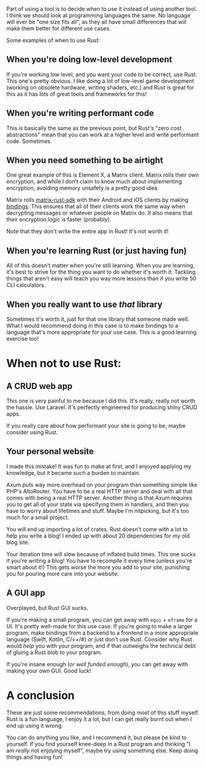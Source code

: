 Part of using a tool is to decide when to use it instead of using another tool.
I think we should look at programming languages the same. No language will ever be "one size fits all",
as they all have small differences that will make them better for different use cases.

Some examples of when to use Rust:

## When you're doing low-level development

If you're working low level, and you want your code to be correct, use Rust.
This one's pretty obvious. I like doing a lot of low-level game development (working on obsolete hardware, writing shaders, etc.) and Rust is great for this as it has lots of great tools and frameworks for this!

## When you're writing performant code

This is basically the same as the previous point, but Rust's "zero cost abstractions" mean that you can work at a 
higher level and write performant code. Sometimes.

## When you need something to be airtight

One great example of this is Element X, a Matrix client. 
Matrix rolls their own encryption, and while I don't claim to know much about implementing encryption, 
avoiding memory unsafety is a pretty good idea.

Matrix rolls [matrix-rust-sdk](https://github.com/matrix-org/matrix-rust-sdk) with their Android and iOS clients 
by making [bindings](https://github.com/matrix-org/matrix-rust-sdk/tree/main/bindings). This ensures that all of 
their clients work the same way when decrypting messages or whatever people on Matrix do.
It also means that their encryption logic is faster (probably).

Note that they don't write the entire app in Rust! It's not worth it!


## When you're learning Rust (or just having fun)

All of this doesn't matter when you're still learning. When you are learning, it's best to strive for the thing 
you want to do whether it's worth it. Tackling things that aren't easy will teach you way more
lessons than if you write 50 CLI calculators.

## When you really want to use *that* library

Sometimes it's worth it, just for that one library that someone made well.
What I would recommend doing in this case is to make bindings to a language that's more appropriate for your use case. 
This is a good learning exercise too!

# When not to use Rust:

## A CRUD web app
This one is very painful to me because I did this. It's really, really not worth the hassle. 
Use Laravel. It's perfectly engineered for producing shiny CRUD apps.

If you really care about how performant your site is going to be, maybe consider using Rust.

## Your personal website

I made this mistake! It was fun to make at first, and I enjoyed applying my knowledge, but it became such a burden
to maintain.

Axum puts way more overhead on your program than something simple like PHP's AltoRouter. 
You have to be a real HTTP server and deal with all that comes with being a real HTTP server.
Another thing is that Axum requires you to get all of your state via specifying them in handlers,
and then you have to worry about lifetimes and stuff. Maybe I'm nitpicking, but it's too much for a small project.

You will end up importing a lot of crates.
Rust doesn't come with a lot to help you write a blog!
I ended up with about 20 dependencies for my old blog site.



Your iteration time will slow because of inflated build times.
This one sucks if you're writing a blog!
You have to recompile it every time (unless you're smart about it!)
This gets worse the more you add to your site, punishing you for pouring more care into your website.


## A GUI app

Overplayed, but Rust GUI sucks.

If you're making a small program, you can get away with `egui` + `eframe` for a UI. It's pretty well-made for this use case.
If you're going to make a larger program, make bindings from a backend to a frontend
in a more appropriate language (Swift, Kotlin, C/++/#) or just don't use Rust.
Consider why Rust would *help* you with your program, and if that outweighs the technical debt of gluing a Rust blob to your program.

If you're insane enough (_or well funded enough_), you can get away with making your own GUI. Good luck!



# A conclusion

These are just some recommendations, from doing most of this stuff myself. 
Rust is a fun language, I enjoy it a lot, but I can get really burnt out when I end up using it wrong.

You can do anything you like, and I recommend it, but please be kind to yourself.
If you find yourself knee-deep in a Rust program and thinking "I am *really* not enjoying myself", maybe try using something else.
Keep doing things and having fun!
